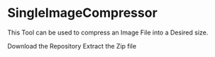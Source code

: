 # SingleImageCompressor
 This Tool can be used to compress an Image File into a Desired size.

Download the Repository 
Extract the Zip file
